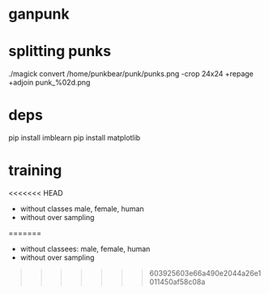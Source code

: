 # ganpunk

# splitting punks

./magick convert /home/punkbear/punk/punks.png -crop 24x24  +repage  +adjoin  punk_%02d.png

# deps

pip install imblearn
pip install matplotlib

# training

<<<<<<< HEAD
 - without classes male, female, human
 - without over sampling
 
=======
 - without classees: male, female, human
 - without over sampling
>>>>>>> 603925603e66a490e2044a26e1011450af58c08a


